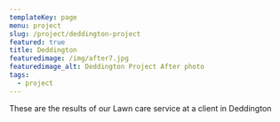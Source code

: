 ```yaml
---
templateKey: page
menu: project
slug: /project/deddington-project
featured: true
title: Deddington
featuredimage: /img/after7.jpg
featuredimage_alt: Deddington Project After photo
tags:
  - project
---
```

These are the results of our Lawn care service at a client in Deddington
